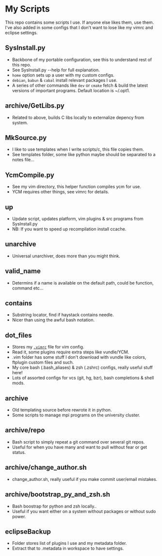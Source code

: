 My Scripts
==========

This repo contains some scripts I use.
If anyone else likes them, use them.
I've also added in some configs that I don't want to lose like my vimrc and eclipse settings.

SysInstall.py
--------------
* Backbone of my portable configuration, see this to understand rest of this repo.
* See SysInstall.py --help for full explanation.
* `home` option sets up a user with my custom configs.
* `debian`, `babun` & `cabal` install relevant packages I use.
* A series of other commands like `dev` or `cmake` fetch & build
    the latest versions of important programs. Default location is
    ~/.opt1.

archive/GetLibs.py
------------------
* Related to above, builds C libs locally to externalize depency from system. 

MkSource.py
-----------
* I like to use templates when I write scripts/c, this file copies them.
* See templates folder, some like python maybe should be separated to a notes file...

YcmCompile.py
--------------
* See my vim directory, this helper function compiles ycm for use.
* YCM requires other things, see vimrc for details.

up
--
* Update script, updates platform, vim plugins & src programs from SysInstall.py
* NB: If you want to speed up recompilation install ccache.

unarchive
---------
* Universal unarchiver, does more than you might think.

valid_name
----------
* Determins if a name is available on the default path, could be function, command etc... 

contains
--------
* Substring locator, find if haystack contains needle.
* Nicer than using the awful bash notation.

dot_files
-------------------
* Stores my [`.vimrc`](https://github.com/starcraftman/.my_scripts/blob/master/dot_files/.vimrc) file for vim config.
* Read it, some plugins require extra steps like vundle/YCM.
* .vim folder has some stuff I don't download with vundle like colors, ftplugin custom files and such.
* My core bash (.bash_aliases) & zsh (.zshrc) configs, really useful stuff here!
* Lots of assorted configs for vcs (git, hg, bzr), bash completions & shell mods.

archive
-------
* Old templating source before rewrote it in python.
* Some scripts to manage mpi programs on the university cluster.

archive/repo
------------
* Bash script to simply repeat a git command over several git repos.
* Useful for when you have many and want to pull without fear or get status.

archive/change_author.sh
------------------------
* change_author.sh, really useful if you make commit user/email mistakes.

archive/bootstrap_py_and_zsh.sh
------------------------
* Bash boostrap for python and zsh locally..
* Useful if you want either on a system without packages or without sudo power.

eclipseBackup
--------------
* Folder stores list of plugins I use and my metadata folder.
* Extract that to .metadata in workspace to have settings.

